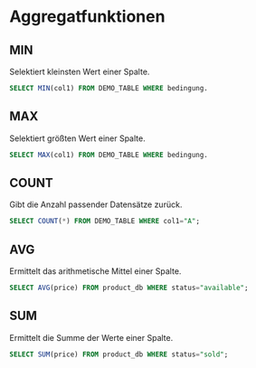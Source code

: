 # Aggregatfunktionen

## MIN

Selektiert kleinsten Wert einer Spalte.

```SQL
SELECT MIN(col1) FROM DEMO_TABLE WHERE bedingung.
```

## MAX

Selektiert größten Wert einer Spalte.

```SQL
SELECT MAX(col1) FROM DEMO_TABLE WHERE bedingung.
```

## COUNT

Gibt die Anzahl passender Datensätze zurück.

```SQL
SELECT COUNT(*) FROM DEMO_TABLE WHERE col1="A";
```

## AVG

Ermittelt das arithmetische Mittel einer Spalte.

```SQL
SELECT AVG(price) FROM product_db WHERE status="available";
```

## SUM

Ermittelt die Summe der Werte einer Spalte.

```SQL
SELECT SUM(price) FROM product_db WHERE status="sold";
```
